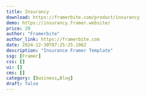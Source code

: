 ```yaml
---
title: Insurancy
download: https://framerbite.com/product/insurancy
demo: https://insurancy.framer.website/
price: 29
author: "Framerbite"
author_link: https://framerbite.com
date: 2024-12-30T07:25:25.106Z
description: "Insurance Framer Template"
ssg: [Framer]
css: []
ui: []
cms: []
category: [Business,Blog]
draft: false
---
```

